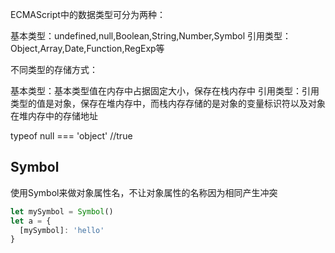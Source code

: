 ECMAScript中的数据类型可分为两种：

基本类型：undefined,null,Boolean,String,Number,Symbol
引用类型：Object,Array,Date,Function,RegExp等

不同类型的存储方式：

基本类型：基本类型值在内存中占据固定大小，保存在栈内存中
引用类型：引用类型的值是对象，保存在堆内存中，而栈内存存储的是对象的变量标识符以及对象在堆内存中的存储地址

typeof null === 'object'  //true


## Symbol
使用Symbol来做对象属性名，不让对象属性的名称因为相同产生冲突

```js
let mySymbol = Symbol()
let a = {
  [mySymbol]: 'hello'
} 
```